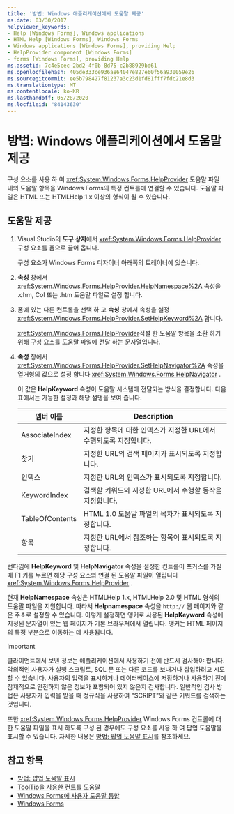 ```yaml
---
title: '방법: Windows 애플리케이션에서 도움말 제공'
ms.date: 03/30/2017
helpviewer_keywords:
- Help [Windows Forms], Windows applications
- HTML Help [Windows Forms], Windows Forms
- Windows applications [Windows Forms], providing Help
- HelpProvider component [Windows Forms]
- forms [Windows Forms], providing Help
ms.assetid: 7c4e5cec-2bd2-4f0b-8d75-c2b88929bd61
ms.openlocfilehash: 405de333ce936a864047e827e60f56a930059e26
ms.sourcegitcommit: ee5b798427f81237a3c23d1fd81fff7fdc21e8d3
ms.translationtype: MT
ms.contentlocale: ko-KR
ms.lasthandoff: 05/28/2020
ms.locfileid: "84143630"
---
```

# <a name="how-to-provide-help-in-a-windows-application"></a>방법: Windows 애플리케이션에서 도움말 제공

구성 요소를 사용 하 여 <xref:System.Windows.Forms.HelpProvider> 도움말 파일 내의 도움말 항목을 Windows Forms의 특정 컨트롤에 연결할 수 있습니다. 도움말 파일은 HTML 또는 HTMLHelp 1.x 이상의 형식이 될 수 있습니다.

## <a name="provide-help"></a>도움말 제공

1. Visual Studio의 **도구 상자**에서 <xref:System.Windows.Forms.HelpProvider> 구성 요소를 폼으로 끌어 옵니다.

     구성 요소가 Windows Forms 디자이너 아래쪽의 트레이너에 있습니다.

2. **속성** 창에서 <xref:System.Windows.Forms.HelpProvider.HelpNamespace%2A> 속성을 .chm, Col 또는 .htm 도움말 파일로 설정 합니다.

3. 폼에 있는 다른 컨트롤을 선택 하 고 **속성** 창에서 속성을 설정 <xref:System.Windows.Forms.HelpProvider.SetHelpKeyword%2A> 합니다.

     <xref:System.Windows.Forms.HelpProvider>적절 한 도움말 항목을 소환 하기 위해 구성 요소를 도움말 파일에 전달 하는 문자열입니다.

4. **속성** 창에서 <xref:System.Windows.Forms.HelpProvider.SetHelpNavigator%2A> 속성을 열거형의 값으로 설정 합니다 <xref:System.Windows.Forms.HelpNavigator> .

     이 값은 **HelpKeyword** 속성이 도움말 시스템에 전달되는 방식을 결정합니다. 다음 표에서는 가능한 설정과 해당 설명을 보여 줍니다.

    |멤버 이름|Description|
    |-----------------|-----------------|
    |AssociateIndex|지정한 항목에 대한 인덱스가 지정한 URL에서 수행되도록 지정합니다.|
    |찾기|지정한 URL의 검색 페이지가 표시되도록 지정합니다.|
    |인덱스|지정한 URL의 인덱스가 표시되도록 지정합니다.|
    |KeywordIndex|검색할 키워드와 지정한 URL에서 수행할 동작을 지정합니다.|
    |TableOfContents|HTML 1.0 도움말 파일의 목차가 표시되도록 지정합니다.|
    |항목|지정한 URL에서 참조하는 항목이 표시되도록 지정합니다.|

 런타임에 **HelpKeyword** 및 **HelpNavigator** 속성을 설정한 컨트롤이 포커스를 가질 때 F1 키를 누르면 해당 구성 요소와 연결 된 도움말 파일이 열립니다 <xref:System.Windows.Forms.HelpProvider> .

 현재 **HelpNamespace** 속성은 HTMLHelp 1.x, HTMLHelp 2.0 및 HTML 형식의 도움말 파일을 지원합니다. 따라서 **Helpnamespace** 속성을 `http://` 웹 페이지와 같은 주소로 설정할 수 있습니다. 이렇게 설정하면 앵커로 사용된 **HelpKeyword** 속성에 지정된 문자열이 있는 웹 페이지가 기본 브라우저에서 열립니다. 앵커는 HTML 페이지의 특정 부분으로 이동하는 데 사용됩니다.

> [!IMPORTANT]
> 클라이언트에서 보낸 정보는 애플리케이션에서 사용하기 전에 반드시 검사해야 합니다. 악의적인 사용자가 실행 스크립트, SQL 문 또는 다른 코드를 보내거나 삽입하려고 시도할 수 있습니다. 사용자의 입력을 표시하거나 데이터베이스에 저장하거나 사용하기 전에 잠재적으로 안전하지 않은 정보가 포함되어 있지 않은지 검사합니다. 일반적인 검사 방법은 사용자가 입력을 받을 때 정규식을 사용하여 "SCRIPT"와 같은 키워드를 검색하는 것입니다.

또한 <xref:System.Windows.Forms.HelpProvider> Windows Forms 컨트롤에 대 한 도움말 파일을 표시 하도록 구성 된 경우에도 구성 요소를 사용 하 여 팝업 도움말을 표시할 수 있습니다. 자세한 내용은 [방법: 팝업 도움말 표시](how-to-display-pop-up-help.md)를 참조하세요.

## <a name="see-also"></a>참고 항목

- [방법: 팝업 도움말 표시](how-to-display-pop-up-help.md)
- [ToolTip을 사용한 컨트롤 도움말](control-help-using-tooltips.md)
- [Windows Forms에 사용자 도움말 통합](integrating-user-help-in-windows-forms.md)
- [Windows Forms](../index.md)
